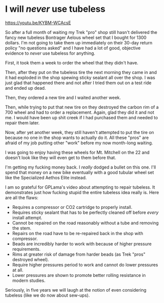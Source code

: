 # I will *never* use tubeless

<https://youtu.be/KYBM-WCAcsE>

So after a full month of waiting my Trek "pro" shop still hasn't delivered the fancy new tubeless Bontrager Aelous wheel set that I bought for 1300 dollars. I'm not going to take them up immediately on their 30-day return policy "no questions asked" and I have had a lot of good, objective evidence to *never* use tubeless for anything.

First, it took them a week to order the wheel that they didn't have.

Then, after they put on the tubeless tire the next morning they came in and it had exploded in the shop spewing sticky sealant all over the shop. I was just glad that happened there and not after I tried them out on a test ride and ended up dead.

Then, they ordered a new tire and I waited another week.

Then, while trying to put that new tire on they destroyed the carbon rim of a 700 wheel and had to order a replacement. Again, glad they did it and not me. I would have been up shit creek if I had purchased them and needed to repair them later.

Now, after yet another week, they still haven't attempted to put the tire on because no one in the shop wants to actually do it. All these "pros" are afraid of my job putting other "work" before my now month-long waiting.

I was going to enjoy having these wheels for Mt. Mitchell on the 22 and doesn't look like they will even get to them before that.

I'm getting my fucking money back. I *really* dodged a bullet on this one. I'll spend that money on a new bike eventually with a good tubular wheel set like the Specialized Aethos Elite instead.

I am so grateful for GPLama's video about attempting to repair tubeless. It demonstrates just how fucking stupid the entire tubeless idea really is. Here are all the flaws:

* Requires a compressor or CO2 cartridge to properly install.
* Requires sticky sealant that has to be perfectly cleaned off before *every* install attempt.
* Cannot be repaired on the road reasonably without a tube and removing the stem.
* Repairs on the road have to be re-repaired back in the shop with compressor.
* Beads are incredibly harder to work with because of higher pressure requirements.
* Rims at greater risk of damage from harder beads (as Trek "pros" destroyed wheel).
* Require higher pressures period to work and cannot do lower pressures at all.
* Lower pressures are shown to promote better rolling resistance in modern studies.

Seriously, in five years we will laugh at the notion of even considering tubeless (like we do now about sew-ups).
